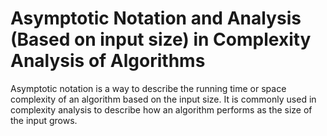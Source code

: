 # Asymptotic Notation and Analysis (Based on input size) in Complexity Analysis of Algorithms
Asymptotic notation is a way to describe the running time or space complexity of an algorithm based on the input size. It is commonly used in complexity analysis to describe how an algorithm performs as the size of the input grows.
